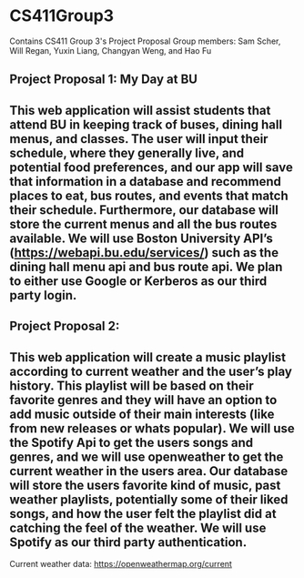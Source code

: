 # CS411Group3
Contains CS411 Group 3's Project Proposal
Group members: Sam Scher, Will Regan, Yuxin Liang, Changyan Weng, and Hao Fu

Project Proposal 1: My Day at BU
---
This web application will assist students that attend BU in keeping track of buses, dining hall menus, and classes. The user will input their schedule, where they generally live, and potential food preferences, and our app will save that information in a database and recommend places to eat, bus routes, and events that match their schedule. Furthermore, our database will store the current menus and all the bus routes available. We will use Boston University API’s (https://webapi.bu.edu/services/) such as the dining hall menu api and bus route api. We plan to either use Google or Kerberos as our third party login.
---

Project Proposal 2: 
---
This web application will create a music playlist according to current weather and the user’s play history. This playlist will be based on their favorite genres and they will have an option to add music outside of their main interests (like from new releases or whats popular). We will use the Spotify Api to get the users songs and genres, and we will use openweather to get the current weather in the users area. Our database will store the users favorite kind of music, past weather playlists, potentially some of their liked songs, and how the user felt the playlist did at catching the feel of the weather. We will use Spotify as our third party authentication.
---
Current weather data: https://openweathermap.org/current

